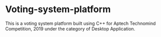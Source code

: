 # Voting-system-platform
This is a voting system platform built using C++ for Aptech Technomind Competition, 2019 under the category of Desktop Application.
